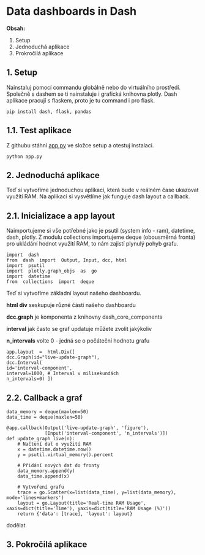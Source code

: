 # Data dashboards in Dash
**Obsah:**
 1. Setup
 2. Jednoduchá aplikace
 4. Prokročilá aplikace
## 1. Setup
Nainstaluj pomocí commandu globálně nebo do virtuálního prostředí.
Společně s dashem se ti nainstaluje i grafická knihovna plotly.
Dash aplikace pracují s flaskem, proto je tu command i pro flask.


    pip install dash, flask, pandas
    
## 1.1. Test aplikace
Z githubu stáhni [app.py](https://github.com/kutscheraa/DASH/blob/main/setup/app.py) ve složce setup a otestuj instalaci.

    python app.py
## 2. Jednoduchá aplikace
Teď si vytvoříme jednoduchou aplikaci, která bude v reálném čase ukazovat využítí RAM.
Na aplikaci si vysvětlíme jak funguje dash layout a callback.
## 2.1. Inicializace a app layout
Naimportujeme si vše potřebné jako je psutil (system info - ram), datetime, dash, plotly.
Z modulu collections importujeme deque (obousměrná fronta) pro ukládání hodnot využití RAM, to nám zajistí plynulý pohyb grafu.

    import  dash
    from  dash  import  Output, Input, dcc, html
    import  psutil
    import  plotly.graph_objs  as  go
    import  datetime
    from  collections  import  deque
Teď si vytvoříme základní layout našeho dashboardu.

**html div** seskupuje různé části našeho dashboardu

**dcc.graph** je komponenta z knihovny dash_core_components

**interval** jak často se graf updatuje můžete zvolit jakýkoliv 

**n_intervals** volte 0 - jedná se o počáteční hodnotu grafu

    app.layout  =  html.Div([
    dcc.Graph(id="live-update-graph"),
    dcc.Interval(
    id='interval-component',
    interval=1000, # Interval v milisekundách
    n_intervals=0) ])
## 2.2. Callback a graf

    data_memory = deque(maxlen=50)
    data_time = deque(maxlen=50)
    
    @app.callback(Output('live-update-graph', 'figure'),
                  [Input('interval-component', 'n_intervals')])
    def update_graph_live(n):
        # Načtení dat o využití RAM
        x = datetime.datetime.now()
        y = psutil.virtual_memory().percent
    
        # Přidání nových dat do fronty
        data_memory.append(y)
        data_time.append(x)
    
        # Vytvoření grafu
        trace = go.Scatter(x=list(data_time), y=list(data_memory), mode='lines+markers')
        layout = go.Layout(title='Real-time RAM Usage', xaxis=dict(title='Time'), yaxis=dict(title='RAM Usage (%)'))
        return {'data': [trace], 'layout': layout}
dodělat
## 3. Pokročilá aplikace
